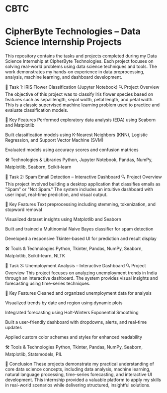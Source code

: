 # CBTC

# CipherByte Technologies – Data Science Internship Projects
This repository contains the tasks and projects completed during my Data Science Internship at CipherByte Technologies. Each project focuses on solving real-world problems using data science techniques and tools. The work demonstrates my hands-on experience in data preprocessing, analysis, machine learning, and dashboard development.

📌 Task 1: IRIS Flower Classification (Jupyter Notebook)
🔍 Project Overview
The objective of this project was to classify Iris flower species based on features such as sepal length, sepal width, petal length, and petal width. This is a classic supervised machine learning problem used to practice and evaluate classification models.

🧠 Key Features
Performed exploratory data analysis (EDA) using Seaborn and Matplotlib

Built classification models using K-Nearest Neighbors (KNN), Logistic Regression, and Support Vector Machine (SVM)

Evaluated models using accuracy scores and confusion matrices

🛠 Technologies & Libraries
Python, Jupyter Notebook, Pandas, NumPy, Matplotlib, Seaborn, Scikit-learn

📌 Task 2: Spam Email Detection – Interactive Dashboard
🔍 Project Overview
This project involved building a desktop application that classifies emails as "Spam" or "Not Spam." The system includes an intuitive dashboard with user input, real-time prediction, and visual output.

🧠 Key Features
Text preprocessing including stemming, tokenization, and stopword removal

Visualized dataset insights using Matplotlib and Seaborn

Built and trained a Multinomial Naive Bayes classifier for spam detection

Developed a responsive Tkinter-based UI for prediction and result display

🛠 Tools & Technologies
Python, Tkinter, Pandas, NumPy, Seaborn, Matplotlib, Scikit-learn, NLTK

📌 Task 3: Unemployment Analysis – Interactive Dashboard
🔍 Project Overview
This project focuses on analyzing unemployment trends in India through an interactive dashboard. The system provides visual insights and forecasting using time-series techniques.

🧠 Key Features
Cleaned and organized unemployment data for analysis

Visualized trends by date and region using dynamic plots

Integrated forecasting using Holt-Winters Exponential Smoothing

Built a user-friendly dashboard with dropdowns, alerts, and real-time updates

Applied custom color schemes and styles for enhanced readability

🛠 Tools & Technologies
Python, Tkinter, Pandas, NumPy, Seaborn, Matplotlib, Statsmodels, PIL

🚀 Conclusion
These projects demonstrate my practical understanding of core data science concepts, including data analysis, machine learning, natural language processing, time-series forecasting, and interactive UI development. This internship provided a valuable platform to apply my skills in real-world scenarios while delivering structured, insightful solutions.
